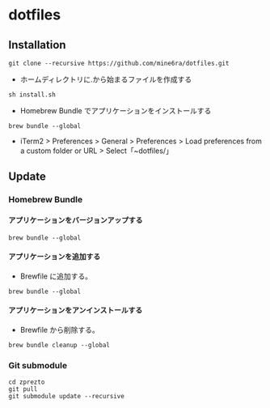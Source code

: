 # dotfiles

## Installation

```shell
git clone --recursive https://github.com/mine6ra/dotfiles.git
```

- ホームディレクトリに.から始まるファイルを作成する

```shell
sh install.sh
```

- Homebrew Bundle でアプリケーションをインストールする

```shell
brew bundle --global
```

- iTerm2 > Preferences > General > Preferences > Load preferences from a custom folder or URL > Select「~dotfiles/」

## Update

### Homebrew Bundle

#### アプリケーションをバージョンアップする

```shell
brew bundle --global
```

#### アプリケーションを追加する

- Brewfile に追加する。

```shell
brew bundle --global
```

#### アプリケーションをアンインストールする

- Brewfile から削除する。

```shell
brew bundle cleanup --global
```

### Git submodule

```shell
cd zprezto
git pull
git submodule update --recursive
```
